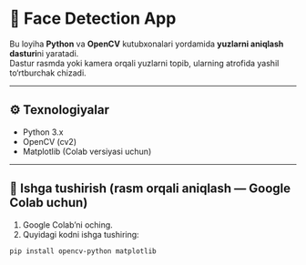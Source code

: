 # 🧠 Face Detection App

Bu loyiha **Python** va **OpenCV** kutubxonalari yordamida **yuzlarni aniqlash dasturi**ni yaratadi.  
Dastur rasmda yoki kamera orqali yuzlarni topib, ularning atrofida yashil to‘rtburchak chizadi.

---

## ⚙️ Texnologiyalar
- Python 3.x  
- OpenCV (cv2)  
- Matplotlib (Colab versiyasi uchun)

---

## 🚀 Ishga tushirish (rasm orqali aniqlash — Google Colab uchun)

1. Google Colab’ni oching.  
2. Quyidagi kodni ishga tushiring:

```bash
pip install opencv-python matplotlib
